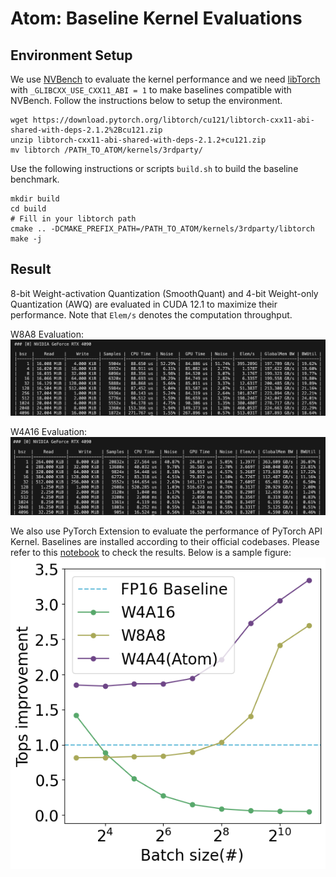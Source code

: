 # Atom: Baseline Kernel Evaluations
## Environment Setup
We use [NVBench](https://github.com/NVIDIA/nvbench.git) to evaluate the kernel performance and we need [libTorch](https://pytorch.org/) with `_GLIBCXX_USE_CXX11_ABI = 1` to make baselines compatible with NVBench. Follow the instructions below to setup the environment.
```
wget https://download.pytorch.org/libtorch/cu121/libtorch-cxx11-abi-shared-with-deps-2.1.2%2Bcu121.zip
unzip libtorch-cxx11-abi-shared-with-deps-2.1.2+cu121.zip
mv libtorch /PATH_TO_ATOM/kernels/3rdparty/
```
Use the following instructions or scripts `build.sh` to build the baseline benchmark.
```
mkdir build
cd build
# Fill in your libtorch path
cmake .. -DCMAKE_PREFIX_PATH=/PATH_TO_ATOM/kernels/3rdparty/libtorch
make -j
```
## Result
8-bit Weight-activation Quantization (SmoothQuant) and 4-bit Weight-only Quantization (AWQ) are evaluated in CUDA 12.1 to maximize their performance. Note that `Elem/s` denotes the computation throughput.

W8A8 Evaluation:
![SmoothQuant](../../figures/bench_torch_int.png)

W4A16 Evaluation:
![AWQ](../../figures/bench_awq.png)

We also use PyTorch Extension to evaluate the performance of PyTorch API Kernel. Baselines are installed according to their official codebases. Please refer to this [notebook](./python-api.ipynb) to check the results. Below is a sample figure:
![PyTorch API](../../figures/python-api.png)